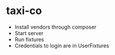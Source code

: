# taxi-co
* Install vendors through composer
* Start server
* Run fixtures
* Credentials to login are in UserFixtures
